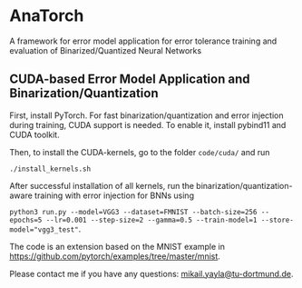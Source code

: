 # AnaTorch
A framework for error model application for error tolerance training and evaluation of Binarized/Quantized Neural Networks

## CUDA-based Error Model Application and Binarization/Quantization

First, install PyTorch. For fast binarization/quantization and error injection during training, CUDA support is needed. To enable it, install pybind11 and CUDA toolkit.

Then, to install the CUDA-kernels, go to the folder ```code/cuda/``` and run

```./install_kernels.sh```

After successful installation of all kernels, run the binarization/quantization-aware training with error injection for BNNs using

```python3 run.py --model=VGG3 --dataset=FMNIST --batch-size=256 --epochs=5 --lr=0.001 --step-size=2 --gamma=0.5 --train-model=1 --store-model="vgg3_test"```.

The code is an extension based on the MNIST example in https://github.com/pytorch/examples/tree/master/mnist.

Please contact me if you have any questions: mikail.yayla@tu-dortmund.de.
